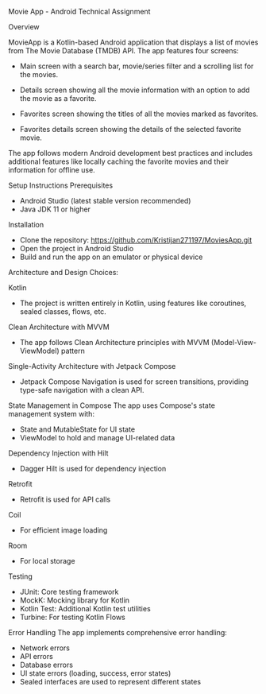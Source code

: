 Movie App - Android Technical Assignment

Overview


MovieApp is a Kotlin-based Android application that displays a list of movies from The Movie Database (TMDB) API. The app features four screens:

- Main screen with a search bar, movie/series filter and a scrolling list for the movies.

- Details screen showing all the movie information with an option to add the movie as a favorite.

- Favorites screen showing the titles of all the movies marked as favorites.

- Favorites details screen showing the details of the selected favorite movie.

The app follows modern Android development best practices and includes additional features like locally caching the favorite movies and their information for offline use.

Setup Instructions
Prerequisites
- Android Studio (latest stable version recommended)
- Java JDK 11 or higher

Installation
- Clone the repository: https://github.com/Kristijan271197/MoviesApp.git
- Open the project in Android Studio
- Build and run the app on an emulator or physical device

Architecture and Design Choices:

Kotlin
- The project is written entirely in Kotlin, using features like coroutines, sealed classes, flows, etc.

Clean Architecture with MVVM
- The app follows Clean Architecture principles with MVVM (Model-View-ViewModel) pattern

Single-Activity Architecture with Jetpack Compose
- Jetpack Compose Navigation is used for screen transitions, providing type-safe navigation with a clean API.

State Management in Compose
The app uses Compose's state management system with:
- State and MutableState for UI state
- ViewModel to hold and manage UI-related data

Dependency Injection with Hilt
- Dagger Hilt is used for dependency injection

Retrofit
 - Retrofit is used for API calls

Coil
- For efficient image loading

Room
- For local storage

Testing
- JUnit: Core testing framework
- MockK: Mocking library for Kotlin
- Kotlin Test: Additional Kotlin test utilities
- Turbine: For testing Kotlin Flows

Error Handling
The app implements comprehensive error handling:
- Network errors
- API errors
- Database errors
- UI state errors (loading, success, error states)
- Sealed interfaces are used to represent different states
